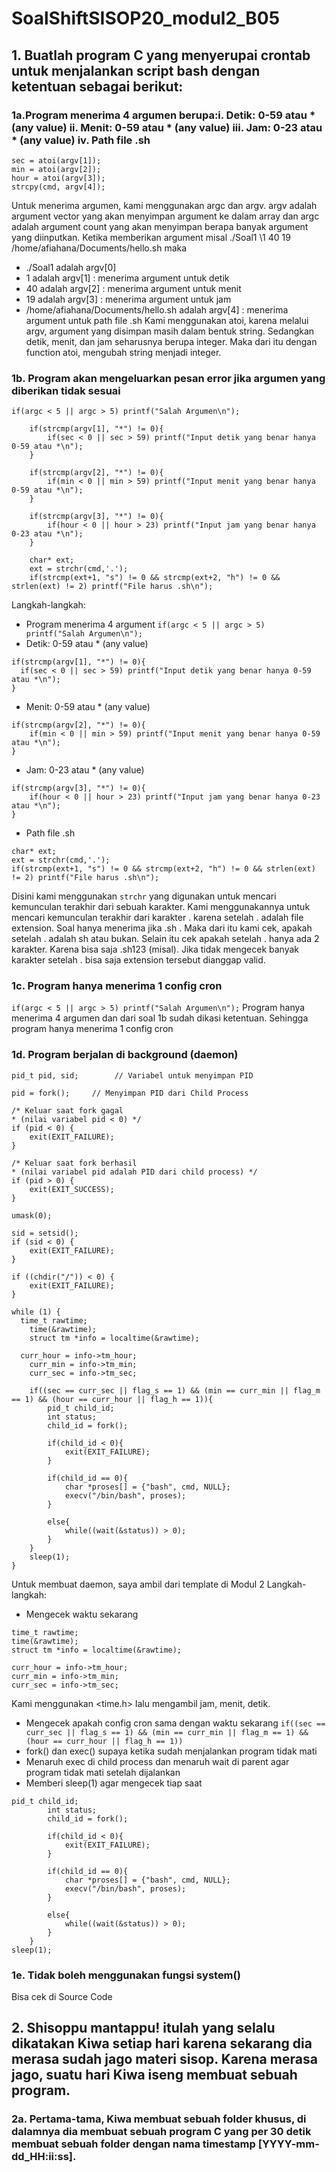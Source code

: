 # SoalShiftSISOP20_modul2_B05

## 1. Buatlah program C yang menyerupai crontab untuk menjalankan script bash dengan ketentuan sebagai berikut:
### 1a.Program menerima 4 argumen berupa:i. Detik: 0-59 atau * (any value) ii. Menit: 0-59 atau * (any value) iii. Jam: 0-23 atau * (any value) iv. Path file .sh
```
sec = atoi(argv[1]);
min = atoi(argv[2]);
hour = atoi(argv[3]);
strcpy(cmd, argv[4]);
```
Untuk menerima argumen, kami menggunakan argc dan argv. argv adalah argument vector yang akan menyimpan argument ke dalam array dan argc adalah argument count yang akan menyimpan berapa banyak argument yang diinputkan. Ketika memberikan argument misal ./Soal1 \1 40 19 /home/afiahana/Documents/hello.sh maka
- ./Soal1 adalah argv[0]
- 1 adalah argv[1] : menerima argument untuk detik
- 40 adalah argv[2] : menerima argument untuk menit
- 19 adalah argv[3] : menerima argument untuk jam
- /home/afiahana/Documents/hello.sh adalah argv[4] : menerima argument untuk path file .sh
Kami menggunakan atoi, karena melalui argv, argument yang disimpan masih dalam bentuk string. Sedangkan detik, menit, dan jam seharusnya berupa integer. Maka dari itu dengan function atoi, mengubah string menjadi integer.

### 1b. Program akan mengeluarkan pesan error jika argumen yang diberikan tidak sesuai
```
if(argc < 5 || argc > 5) printf("Salah Argumen\n");

	if(strcmp(argv[1], "*") != 0){
		if(sec < 0 || sec > 59) printf("Input detik yang benar hanya 0-59 atau *\n");
	}
	
	if(strcmp(argv[2], "*") != 0){
		if(min < 0 || min > 59) printf("Input menit yang benar hanya 0-59 atau *\n");
	}
	
	if(strcmp(argv[3], "*") != 0){
		if(hour < 0 || hour > 23) printf("Input jam yang benar hanya 0-23 atau *\n");
	}
	
	char* ext;
	ext = strchr(cmd,'.');
	if(strcmp(ext+1, "s") != 0 && strcmp(ext+2, "h") != 0 && strlen(ext) != 2) printf("File harus .sh\n");
```
Langkah-langkah:
- Program menerima 4 argument
``` if(argc < 5 || argc > 5) printf("Salah Argumen\n"); ```
- Detik: 0-59 atau * (any value)
```
if(strcmp(argv[1], "*") != 0){
  if(sec < 0 || sec > 59) printf("Input detik yang benar hanya 0-59 atau *\n");
}
```
- Menit: 0-59 atau * (any value)
```
if(strcmp(argv[2], "*") != 0){
	if(min < 0 || min > 59) printf("Input menit yang benar hanya 0-59 atau *\n");
}
```
- Jam: 0-23 atau * (any value)
```
if(strcmp(argv[3], "*") != 0){
	if(hour < 0 || hour > 23) printf("Input jam yang benar hanya 0-23 atau *\n");
}
```
- Path file .sh
```
char* ext;
ext = strchr(cmd,'.');
if(strcmp(ext+1, "s") != 0 && strcmp(ext+2, "h") != 0 && strlen(ext) != 2) printf("File harus .sh\n");
```
Disini kami menggunakan ```strchr``` yang digunakan untuk mencari kemunculan terakhir dari sebuah karakter. Kami menggunakannya untuk mencari kemunculan terakhir dari karakter . karena setelah . adalah file extension. Soal hanya menerima jika .sh . Maka dari itu kami cek, apakah setelah . adalah sh atau bukan. Selain itu cek apakah setelah . hanya ada 2 karakter. Karena bisa saja .sh123 (misal). Jika tidak mengecek banyak karakter setelah . bisa saja extension tersebut dianggap valid.

### 1c. Program hanya menerima 1 config cron
``` if(argc < 5 || argc > 5) printf("Salah Argumen\n"); ```
Program hanya menerima 4 argumen dan dari soal 1b sudah dikasi ketentuan. Sehingga program hanya menerima 1 config cron

### 1d. Program berjalan di background (daemon)
```
pid_t pid, sid;        // Variabel untuk menyimpan PID

pid = fork();     // Menyimpan PID dari Child Process

/* Keluar saat fork gagal
* (nilai variabel pid < 0) */
if (pid < 0) {
 	exit(EXIT_FAILURE);
}

/* Keluar saat fork berhasil
* (nilai variabel pid adalah PID dari child process) */
if (pid > 0) {
 	exit(EXIT_SUCCESS);
}

umask(0);

sid = setsid();
if (sid < 0) {
 	exit(EXIT_FAILURE);
}

if ((chdir("/")) < 0) {
 	exit(EXIT_FAILURE);
}

while (1) {
  time_t rawtime;
	time(&rawtime);
	struct tm *info = localtime(&rawtime);
	
  curr_hour = info->tm_hour;
	curr_min = info->tm_min;
	curr_sec = info->tm_sec;

	if((sec == curr_sec || flag_s == 1) && (min == curr_min || flag_m == 1) && (hour == curr_hour || flag_h == 1)){
		pid_t child_id;
		int status;
		child_id = fork();

		if(child_id < 0){
			exit(EXIT_FAILURE);
		}

		if(child_id == 0){
			char *proses[] = {"bash", cmd, NULL};
			execv("/bin/bash", proses);
		}

		else{
			while((wait(&status)) > 0);
		}
	}
	sleep(1);
}
```
Untuk membuat daemon, saya ambil dari template di Modul 2
Langkah-langkah:
- Mengecek waktu sekarang
```
time_t rawtime;
time(&rawtime);
struct tm *info = localtime(&rawtime);
	
curr_hour = info->tm_hour;
curr_min = info->tm_min;
curr_sec = info->tm_sec;
```
Kami menggunakan <time.h> lalu mengambil jam, menit, detik.
- Mengecek apakah config cron sama dengan waktu sekarang
``` if((sec == curr_sec || flag_s == 1) && (min == curr_min || flag_m == 1) && (hour == curr_hour || flag_h == 1)) ```
- fork() dan exec() supaya ketika sudah menjalankan program tidak mati
- Menaruh exec di child process dan menaruh wait di parent agar program tidak mati setelah dijalankan
- Memberi sleep(1) agar mengecek tiap saat
```
pid_t child_id;
		int status;
		child_id = fork();

		if(child_id < 0){
			exit(EXIT_FAILURE);
		}

		if(child_id == 0){
			char *proses[] = {"bash", cmd, NULL};
			execv("/bin/bash", proses);
		}

		else{
			while((wait(&status)) > 0);
		}
	}
sleep(1);
```

### 1e. Tidak boleh menggunakan fungsi system()
Bisa cek di Source Code

## 2. Shisoppu mantappu! itulah yang selalu dikatakan Kiwa setiap hari karena sekarang dia merasa sudah jago materi sisop. Karena merasa jago, suatu hari Kiwa iseng membuat sebuah program.
### 2a. Pertama-tama, Kiwa membuat sebuah folder khusus, di dalamnya dia membuat sebuah program C yang per 30 detik membuat sebuah folder dengan nama timestamp [YYYY-mm-dd_HH:ii:ss].

<!-- space buat no 2-->



<!-- space buat no 2-->
